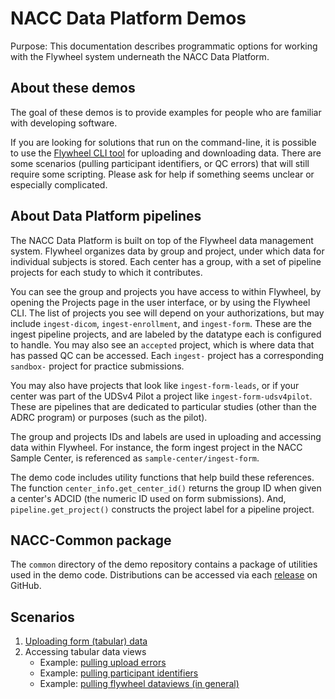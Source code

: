 # NACC Data Platform Demos

Purpose: This documentation describes programmatic options for working with the Flywheel system underneath the NACC Data Platform.

## About these demos

The goal of these demos is to provide examples for people who are familiar with developing software.

If you are looking for solutions that run on the command-line, it is possible to use the [Flywheel CLI tool](https://docs.flywheel.io/CLI/) for uploading and downloading data. 
There are some scenarios (pulling participant identifiers, or QC errors) that will still require some scripting.
Please ask for help if something seems unclear or especially complicated.

## About Data Platform pipelines

The NACC Data Platform is built on top of the Flywheel data management system.
Flywheel organizes data by group and project, under which data for individual subjects is stored.
Each center has a group, with a set of pipeline projects for each study to which it contributes.

You can see the group and projects you have access to within Flywheel, by opening the Projects page in the user interface, or by using the Flywheel CLI.
The list of projects you see will depend on your authorizations, but may include `ingest-dicom`, `ingest-enrollment`, and `ingest-form`.
These are the ingest pipeline projects, and are labeled by the datatype each is configured to handle.
You may also see an `accepted` project, which is where data that has passed QC can be accessed.
Each `ingest-` project has a corresponding `sandbox-` project for practice submissions.

You may also have projects that look like `ingest-form-leads`, or if your center was part of the UDSv4 Pilot a project like `ingest-form-udsv4pilot`.
These are pipelines that are dedicated to particular studies (other than the ADRC program) or purposes (such as the pilot).

The group and projects IDs and labels are used in uploading and accessing data within Flywheel.
For instance, the form ingest project in the NACC Sample Center, is referenced as `sample-center/ingest-form`.

The demo code includes utility functions that help build these references.
The function `center_info.get_center_id()` returns the group ID when given a center's ADCID (the numeric ID used on form submissions).
And, `pipeline.get_project()` constructs the project label for a pipeline project.

## NACC-Common package

The `common` directory of the demo repository contains a package of utilities used in the demo code.
Distributions can be accessed via each [release](https://github.com/naccdata/data-platform-demos/releases) on GitHub.


## Scenarios

1. [Uploading form (tabular) data](upload.md)
2. Accessing tabular data views
   - Example: [pulling upload errors](https://github.com/naccdata/data-platform-demos/tree/main/demo/pull_errors)
   - Example: [pulling participant identifiers](https://github.com/naccdata/data-platform-demos/tree/main/demo/pull_identifiers)
   - Example: [pulling flywheel dataviews (in general)](https://github.com/naccdata/data-platform-demos/tree/main/demo/dataviews)

